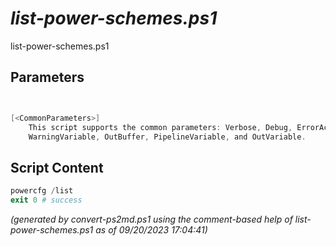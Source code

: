 *list-power-schemes.ps1*
================

list-power-schemes.ps1 


Parameters
----------
```powershell


[<CommonParameters>]
    This script supports the common parameters: Verbose, Debug, ErrorAction, ErrorVariable, WarningAction, 
    WarningVariable, OutBuffer, PipelineVariable, and OutVariable.
```

Script Content
--------------
```powershell
powercfg /list
exit 0 # success
```

*(generated by convert-ps2md.ps1 using the comment-based help of list-power-schemes.ps1 as of 09/20/2023 17:04:41)*
